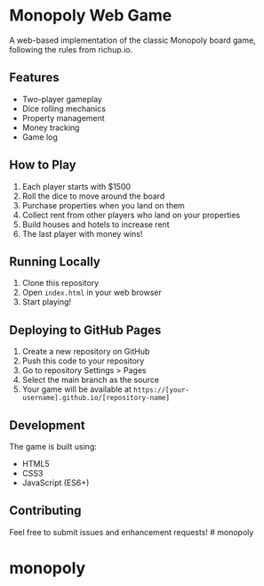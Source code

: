 # Monopoly Web Game

A web-based implementation of the classic Monopoly board game, following the rules from richup.io.

## Features

- Two-player gameplay
- Dice rolling mechanics
- Property management
- Money tracking
- Game log

## How to Play

1. Each player starts with $1500
2. Roll the dice to move around the board
3. Purchase properties when you land on them
4. Collect rent from other players who land on your properties
5. Build houses and hotels to increase rent
6. The last player with money wins!

## Running Locally

1. Clone this repository
2. Open `index.html` in your web browser
3. Start playing!

## Deploying to GitHub Pages

1. Create a new repository on GitHub
2. Push this code to your repository
3. Go to repository Settings > Pages
4. Select the main branch as the source
5. Your game will be available at `https://[your-username].github.io/[repository-name]`

## Development

The game is built using:
- HTML5
- CSS3
- JavaScript (ES6+)

## Contributing

Feel free to submit issues and enhancement requests! # monopoly
# monopoly
